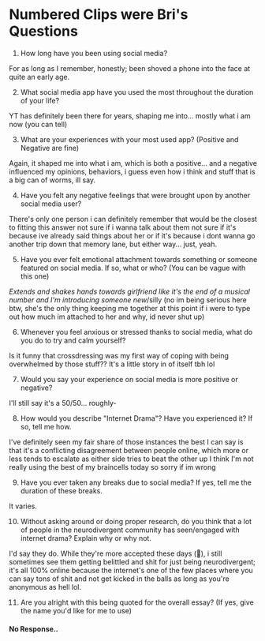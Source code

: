 # Numbered Clips were Bri's Questions

1) How long have you been using social media?

 For as long as I remember, honestly; been shoved a phone into the face at quite an early age.

2) What social media app have you used the most throughout the duration of your life?

 YT has definitely been there for years, shaping me into... mostly what i am now (you can tell)

3) What are your experiences with your most used app? (Positive and Negative are fine)

 Again, it shaped me into what i am, which is both a positive... and a negative influenced my opinions, behaviors, i guess even how i think and stuff that is a big can of worms, ill say.

4) Have you felt any negative feelings that were brought upon by another social media user?

 There's only one person i can definitely remember that would be the closest to fitting this answer not sure if i wanna talk about them
not sure if it's because ive already said things about her or if it's because i dont wanna go another trip down that memory lane, but either way... just, yeah.

5) Have you ever felt emotional attachment towards something or someone featured on social media. If so, what or who? (You can be vague with this one)

 *Extends and shakes hands towards girlfriend like it's the end of a musical number and I'm introducing someone new*/silly
(no im being serious here btw, she's the only thing keeping me together at this point
if i were to type out how much im attached to her and why, id never shut up)

6) Whenever you feel anxious or stressed thanks to social media, what do you do to try and calm yourself?

 Is it funny that crossdressing was my first way of coping with being overwhelmed by those stuff?? It's a little story in of itself tbh lol

7) Would you say your experience on social media is more positive or negative?

 I'll still say it's a 50/50... roughly-

8) How would you describe "Internet Drama"? Have you experienced it? If so, tell me how.

 I've definitely seen my fair share of those instances the best I can say is that it's a conflicting disagreement between people online, which more or less tends to escalate as either side tries to beat the other up I think I'm not really using the best of my braincells today so sorry if im wrong

9) Have you ever taken any breaks due to social media? If yes, tell me the duration of these breaks.

 It varies.

 10) Without asking around or doing proper research, do you think that a lot of people in the neurodivergent community has seen/engaged with internet drama? Explain why or why not.

 I'd say they do. While they're more accepted these days (🎉), i still sometimes see them getting belittled and shit for just being neurodivergent; it's all 100% online because the internet's one of the few places where you can say tons of shit and not get kicked in the balls as long as you're anonymous as hell lol.

11) Are you alright with this being quoted for the overall essay? (If yes, give the name you'd like for me to use)
 #### No Response..
